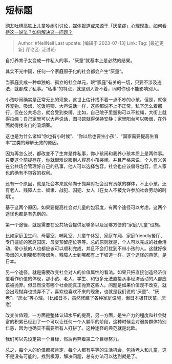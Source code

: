 # 短标题
[网友吐槽高铁上儿童吵闹引讨论，媒体报道或来源于「厌童症」心理现象，如何看待这一说法？如何解决这一问题？](https://www.zhihu.com/question/611512782/answer/3116301788)

> Author: #NellNell
> Last update: [编辑于 2023-07-13]
> Link:
> Tag: [最近更新]
> 评论区:
> 泛讨论:

自打养育子女变成一件私人的事，“厌童”就基本上是必然的结果。

其实不光中国，任何一个家庭原子化的社会都会产生“厌童”。

当家庭变成一种单独的、孤立的社会单元，跟“家庭”有关的一切，只要不涉及违法，就都成了私事。“私事”的特点，就是别人管不着，同时你也不能影响别人。

小孩吵闹确实是正常无比的现象，这世上估计找不着一点不吵的小孩。但是，就像养宠物、吸烟、吃饭吧唧、大声说话一样，这些都说不上不正常，私下怎么着都行，但在公共场合，就会受到束缚。比如，自己院子里遛狗可以不拉绳，大街上就得拉绳；自己家里可以大声说话，图书馆就得保持安静；家里阳台可以吸烟，在外面就得找专门的吸烟室。

这也是为什么诸如“你也有小时候”、“你以后也要生小孩”、“国家需要提高生育率”之类的辩解无效的原因。

因为再怎么说，都改变不了生育是件私事，你小孩闹和我养小孩本质上是两件事。只要这个前提存在，你就很难说服别人容忍小孩哭闹。并且严格来说，个人有义务在公共场合管理好自己的私事，他人可以选择包容，社会也应该倡导包容，但人家也的确有不包容的权利。

还有一个原因，就是社会本来就倾向于抛弃对社会没有贡献的群体，不止小孩，还有老人、残障人士、奴隶、战犯、囚犯、女人（在女人不被允许参加社会劳动的时期）。

基于这两个原因，如果要提高社会对儿童的包容度，有两个途径可以考虑，这两个途径也都是有先例的。

第一个途径，就是需要在公共场合提供足够多以及足够方便的“家庭/儿童”设施。

比如家庭卫生间、母婴室、哺乳室、儿童午休室、家庭车厢、家庭friendly餐厅、专门遛娃的家庭园区、母婴预留座位等等。总的原则就是，个人可以完成的社会活动，带小孩的人也都应该可以顺利完成，并且不会打扰到不带小孩的人。这就好像吸烟的人到哪都有吸烟角，残障人士到哪都有上下坡道一样。这个途径的典范，是日本。

另一个途径，就是需要改变社会对人的价值属性的看法。如果只把直接创造经济价值看作价值的体现，那小孩、老人、学生、和很多无法直接从事经济活动的人都应该被抛弃。但显然没有哪个社会能真正抛弃这些人。问题是如果价值观不改变，就会出现抛弃也抛弃不了，喜欢也喜欢不来的现象，也就是我们说的“厌童”、“厌老”、“厌女”等心理。（比如日本，虽然修建了各种家庭设施，但日本极其厌童、厌老）

改变价值观，一方面是整体认知水平的提高，另一方面，是生产力的程度和社会财富的积累已经到了一个可以让任何一个人躺平的阶段，这种时候会对弱势群体特别仁慈，因为也确实不需要所有人打拼了。这种途径的典范就是北欧。

我们可以先设定第一个目标，然后再奔着第二个目标努力。

总之，每个人的价值都被肯定，每个人都有平等的生活机会，包括老人和儿童，这不是没有可能的，找到根源，解决问题，总有办法可以达到就是了。